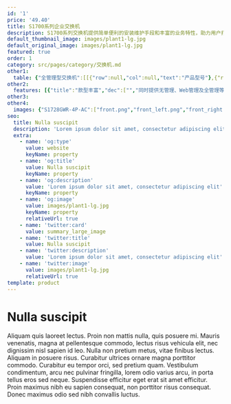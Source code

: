 ```yaml
---
id: '1'
price: '49.40'
title: S1700系列企业交换机
description: S1700系列交换机提供简单便利的安装维护手段和丰富的业务特性，助力用户打造安全可靠的高性能网络，可广泛应用于中小企业、网吧、酒店、学校等以太接入场景。根据设备支持的不同管理方式，S1700系列交换机可划分为如下三类。
default_thumbnail_image: images/plant1-lg.jpg
default_original_image: images/plant1-lg.jpg
featured: true
order: 1
category: src/pages/category/交换机.md
other1: 
  table: {"全管理型交换机":[[{"row":null,"col":null,"text":"产品型号"},{"row":null,"col":null,"text":"S1720-10GW-2P-E\nS1720-10GW-PWR-2P-E"},{"row":null,"col":null,"text":"S1720-10GF-2P\nS1720-10GF-PWR-2P"},{"row":null,"col":null,"text":"S1720-28GWR-4P-E\nS1720-28GWR-PWR-4P-E\nS1720-28GWR-PWR-4TP-E\nS1720-28GWR-4X-E\nS1720-28GWR-PWR-4X-E\nS1720-52GWR-4P-E\nS1720-52GWR-PWR-4P-E\nS1720-52GWR-4X-E\nS1720-52GWR-PWR-4X-E"},{"row":null,"col":null,"text":"S1720-28GFR-4P\nS1720-28GFR-PWR-4P\nS1720-52GFR-4P\nS1720-52GFR-PWR-4P"},{"row":null,"col":null,"text":"S1720X-16XWR-E\nS1720X-32XWR-E"}],[{"row":null,"col":null,"text":"设备管理"},{"row":null,"col":"5","text":"支持SNMP\n支持WEB网管（支持HTTPS）\n支持DHCP-client\n支持用户口令保护\n支持一键还原\n支持命令行配置"}],[{"row":null,"col":null,"text":"交换容量"},{"row":null,"col":null,"text":"68Gbps"},{"row":null,"col":null,"text":"68Gbps"},{"row":null,"col":null,"text":"S1720-28GWR-P/TP系列：68Gbps\nS1720-28GWR-X系列：168Gbps\nS1720-52GWR-P系列：336Gbps\nS1720-52GWR-X：336Gbps"},{"row":null,"col":null,"text":"S1720-28GFR-P系列：68Gbps\nS1720-52GFR-P系列：336Gbps"},{"row":null,"col":null,"text":"680Gbps"}],[{"row":null,"col":null,"text":"包转发率"},{"row":null,"col":null,"text":"15Mpps"},{"row":null,"col":null,"text":"15Mpps"},{"row":null,"col":null,"text":"S1720-28GWR-P/TP系列：42Mpps\nS1720-28GWR-X系列：96Mpps\nS1720-52GWR-P系列：78Mpps\nS1720-52GWR-X系列：132Mpps"},{"row":null,"col":null,"text":"S1720-28GFR-P系列：42Mbps\nS1720-52GFR-P系列：78Mbps"},{"row":null,"col":null,"text":"S1720X-16XWR-E：240Mpps\nS1720X-32XWR-E：252Mpps"}],[{"row":null,"col":null,"text":"固定端口"},{"row":null,"col":null,"text":"下行：8个10/100/1000Base-T以太网电接口\n上行：2个1000Base-X以太网光接口"},{"row":null,"col":null,"text":"下行：8个10/100/1000Base-T以太网电接口\n上行：2个1000Base-X以太网光接口"},{"row":null,"col":null,"text":"S1720-28GWR-P系列\n下行：24个10/100/1000Base-T以太网电接口\n上行：4个1000Base-X以太网光接口\nS1720-28GWR-TP系列\n下行：24个10/100/1000Base-T以太网电接口\n上行：4个1000Base-X以太网光接口，2个复用的10/100/1000Base-T以太网Combo接口\nS1720-28GWR-X系列\n下行：24个10/100/1000Base-T以太网电接口\n上行：4个10GBase-X以太网光接口\nS1720-52GWR-P系列\n下行：48个10/100/1000Base-T以太网电接口\n上行：4个1000Base-X以太网光接口\nS1720-52GWR-X系列\n下行：48个10/100/1000Base-T以太网电接口\n上行：4个10GBase-X以太网光接口"},{"row":null,"col":null,"text":"S1720-28GFR-P系列\n下行：24个10/100/1000Base-T以太网电接口\n上行：4个1000Base-X以太网光接口\nS1720-52GFR-P系列\n下行：48个10/100/1000Base-T以太网电接口\n上行：4个1000Base-X以太网光接口"},{"row":null,"col":null,"text":"S1720X-16XWR-E：16个10GBase-X以太网光接口\nS1720X-32XWR-E：32个10GBase-X以太网光接口\n注：上下行接口共用"}],[{"row":null,"col":null,"text":"VLAN特性"},{"row":null,"col":"5","text":"支持4K VLAN\n支持Access端口\n支持Trunk端口\n支持Hybrid端口\n支持管理VLAN\n支持Voice VLAN"}],[{"row":null,"col":null,"text":"IP路由"},{"row":null,"col":"5","text":"支持IPv4、IPv6静态路由\n支持RIP/RIPng/OSPF动态路由\n支持VRRP"}],[{"row":null,"col":null,"text":"设备维护"},{"row":null,"col":"5","text":"支持RMON（Remote Network Monitoring）\n支持Syslog（系统日志）\n支持Ping检测/支持Traceroute\n支持VCT(Virtual Cable Test)\n支持链路层发现协议LLDP（Link Layer Discovery Protocol）\n支持auto-config"}]],"Web管理型交换机":[[{"row":null,"col":null,"text":"产品型号"},{"row":null,"col":null,"text":"S1720-10GW-2P\n            S1720-10GW-PWR-2P"},{"row":null,"col":null,"text":"S1720-28GWR-4P\n            S1720-28GWR-PWR-4P\n            S1720-28GWR-PWR-4TP\n            S1720-28GWR-4X\n            S1720-28GWR-PWR-4X\n            S1728GWR-4P"},{"row":null,"col":null,"text":"S1720-52GWR-4P\n            S1720-52GWR-PWR-4P\n            S1720-52GWR-4X\n            S1720-52GWR-PWR-4X"},{"row":null,"col":null,"text":"S1720X-16XWR"},{"row":null,"col":null,"text":"S1720X-32XWR"}],[{"row":null,"col":null,"text":"交换容量"},{"row":null,"col":null,"text":"68Gbps"},{"row":null,"col":null,"text":"S1720-28GWR-P/TP系列：68Gbps\n            S1720-28GWR-X系列：168Gbps\n            S1728GWR-4P：56Gbps"},{"row":null,"col":null,"text":"336Gbps"},{"row":null,"col":null,"text":"680Gbps"},{"row":null,"col":null,"text":"680Gbps"}],[{"row":null,"col":null,"text":"包转发率"},{"row":null,"col":null,"text":"15Mpps"},{"row":null,"col":null,"text":"S1720-28GWR-P/TP系列：42Mpps\n            S1720-28GWR-X系列：96Mpps\n            S1728GWR-4P：42Mpps"},{"row":null,"col":null,"text":"S1720-52GWR-P系列：78 Mpps\n            S1720-52GWR-X系列：132 Mpps"},{"row":null,"col":null,"text":"240Mpps"},{"row":null,"col":null,"text":"252Mpps"}],[{"row":null,"col":null,"text":"固定端口"},{"row":null,"col":null,"text":"下行：8个10/100/1000Base-T以太网电接口\n            上行：2个1000Base-X以太网光接口"},{"row":null,"col":null,"text":"S1720-28GWR-P系列\n            下行：24个10/100/1000Base-T以太网电接口\n            上行：4个1000Base-X以太网光接口\n            S1720-28GWR-TP系列\n            下行：24个10/100/1000Base-T以太网电接口\n            上行：4个1000Base-X以太网光接口，2个复用的10/100/1000Base-T以太网Combo接口\n            S1720-28GWR-X系列\n            下行：24个10/100/1000Base-T以太网电接口\n            上行：4个10GBase-X以太网光接口\n            S1728GWR-4P\n            下行：24个10/100/1000Base-T以太网电接口\n            上行：4个1000Base-X以太网光接口"},{"row":null,"col":null,"text":"S1720-52GWR-P系列\n            下行：48个10/100/1000Base-T以太网端口\n            上行：4个千兆SFP\n            S1720-52GWR-X系列\n            下行：48个10/100/1000Base-T以太网端口\n            上行：4个10GBase-X以太网光接口"},{"row":null,"col":null,"text":"16个10GBase-X以太网光接口\n            注：上下行接口共用"},{"row":null,"col":null,"text":"32个10GBase-X以太网光接口\n            注：上下行接口共用"}],[{"row":null,"col":null,"text":"VLAN特性"},{"row":null,"col":"5","text":"支持4K VLAN（S1728GWR-4P：256）\n            支持Access端口\n            支持Trunk端口\n            支持Hybrid端口\n            支持管理VLAN\n            支持Voice VLAN"}],[{"row":null,"col":null,"text":"IP路由"},{"row":null,"col":"5","text":"支持IPv4、IPv6静态路由（S1728GWR-4P除外）"}],[{"row":null,"col":null,"text":"设备维护"},{"row":null,"col":"5","text":"支持Syslog（系统日志）\n            支持Ping检测\n            支持VCT(Virtual Cable Test)\n            支持链路层发现协议LLDP（Link Layer\n            Discovery Protocol）"}]],"无管理型交换机":[[{"row":null,"col":null,"text":"产品型号"},{"row":null,"col":null,"text":"S1700-8-AC\n            S1700-16R\n            S1700-24R\n            S1700-24-AC"},{"row":null,"col":null,"text":"S1700-26R-2T\n            S1700-52R-2T2P-AC"},{"row":null,"col":null,"text":"S1700-8G-AC\n            S1700-16G\n            S1724G-AC\n            S1700-24GR"},{"row":null,"col":null,"text":"S1700-28GR-4X\n            S1700-52GR-4X"}],[{"row":null,"col":null,"text":"交换容量"},{"row":null,"col":null,"text":"S1700-8-AC：1.6Gbps\n            S1700-16R：3.2Gbps\n            S1700-24R：4.8Gbps\n            S1700-24-AC：4.8Gbps"},{"row":null,"col":null,"text":"S1700-26R-2T：8.8Gbps\n            S1700-52R-2T2P-AC：17.6Gbps"},{"row":null,"col":null,"text":"S1700-8G-AC：16Gbps\n            S1700-16G：32Gbps\n            S1724G-AC：48Gbps\n            S1700-24GR：48Gbps"},{"row":null,"col":null,"text":"S1700-28GR-4X：168Gbps\n            S1700-52GR-4X：336Gbps"}],[{"row":null,"col":null,"text":"包转发率"},{"row":null,"col":null,"text":"S1700-8-AC：1.2Mpps\n            S1700-16R：2.4Mpps\n            S1700-24R：3.6Mpps\n            S1700-24-AC：3.6Mpps"},{"row":null,"col":null,"text":"S1700-26R-2T：6.6Mpps\n            S1700-52R-2T2P-AC：13.2Mpps"},{"row":null,"col":null,"text":"S1700-8G-AC：12Mpps\n            S1700-16G：24Mpps\n            S1724G-AC：36Mpps\n            S1700-24GR：36Mpps"},{"row":null,"col":null,"text":"S1700-28GR-4X：96Mpps\n            S1700-52GR-4X：132Mpps"}],[{"row":null,"col":null,"text":"端口类型"},{"row":null,"col":null,"text":"全百兆"},{"row":null,"col":null,"text":"百兆接入千兆上行"},{"row":null,"col":null,"text":"全千兆"},{"row":null,"col":null,"text":"千兆接入万兆上行"}],[{"row":null,"col":null,"text":"固定端口"},{"row":null,"col":null,"text":"S1700-8-AC：8个10/100Base-T以太网电接口\n            S1700-16R：16个10/100Base-T以太网电接口\n            S1700-24R：24个10/100Base-T以太网电接口\n            S1700-24-AC：24个10/100Base-T以太网电接口\n            注：上下行接口共用"},{"row":null,"col":null,"text":"S1700-26R-2T\n            下行：24个10/100Base-T以太网电接口\n            上行：2个10/100/1000Base-T以太网电接口\n            S1700-52R-2T2P-AC\n            下行：48个10/100Base-T以太网电接口\n            上行：2个10/100/1000Base-T以太网电接口，2个1000Base-X以太网光接口"},{"row":null,"col":null,"text":"S1700-8G-AC：8个10/100/1000Base-T以太网电接口\n            S1700-16G：16个10/100/1000Base-T以太网电接口\n            S1724G-AC：24个10/100/1000Base-T以太网电接口\n            S1700-24GR:24个10/100/1000Base-T以太网电接口\n            注：上下行接口共用"},{"row":null,"col":null,"text":"S1700-28GR-4X\n            下行：24个10/100/1000Base-T以太网电接口\n            上行：4个10GBase-X以太网光接口\n            S1700-52GR-4X\n            下行：48个10/100/1000Base-T以太网电接口\n            上行：4个10GBase-X以太网光接口"}]]}
other2:
  features: [{"title":"款型丰富","dec":["","同时提供无管理、Web管理及全管理等系列产品，可满足客户不同应用场景需求。",""]},{"title":"静音节能","dec":["","支持端口低耗电闲置模式，大幅降低功耗；采用无风扇静音设计，降低整机功耗，同时让您免除噪音的烦扰\n（部分款型为内置风扇款型，散热类型为风扇强制散热）",""]},{"title":"安全，无阻塞转发","dec":["","丰富的安全特性，802.1x、Portal、MAC等安全认证方式； 提供二层线速交换能力，所有端口无阻塞转发",""]}]
other3: 
other4:
  images: {"S1728GWR-4P-AC":["front.png","front_left.png","front_right.png","front_top.png","rear.png","rear_top.png"]}
seo:
  title: Nulla suscipit
  description: 'Lorem ipsum dolor sit amet, consectetur adipiscing elit'
  extra:
    - name: 'og:type'
      value: website
      keyName: property
    - name: 'og:title'
      value: Nulla suscipit
      keyName: property
    - name: 'og:description'
      value: 'Lorem ipsum dolor sit amet, consectetur adipiscing elit'
      keyName: property
    - name: 'og:image'
      value: images/plant1-lg.jpg
      keyName: property
      relativeUrl: true
    - name: 'twitter:card'
      value: summary_large_image
    - name: 'twitter:title'
      value: Nulla suscipit
    - name: 'twitter:description'
      value: 'Lorem ipsum dolor sit amet, consectetur adipiscing elit'
    - name: 'twitter:image'
      value: images/plant1-lg.jpg
      relativeUrl: true
template: product
---
```


# Nulla suscipit

Aliquam quis laoreet lectus. Proin non mattis nulla, quis posuere mi. Mauris venenatis, magna at pellentesque commodo, lectus risus vehicula elit, nec dignissim nisl sapien id leo. Nulla non pretium metus, vitae finibus lectus. Aliquam in posuere risus. Curabitur ultrices ornare magna porttitor commodo. Curabitur eu tempor orci, sed pretium quam. Vestibulum condimentum, arcu nec pulvinar fringilla, lorem odio varius arcu, in porta tellus eros sed neque. Suspendisse efficitur eget erat sit amet efficitur. Proin maximus nibh eu sapien consequat, non porttitor risus consequat. Donec maximus odio sed nibh convallis luctus.